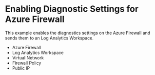 # Enabling Diagnostic Settings for Azure Firewall

This example enables the diagnostics settings on the Azure Firewall and sends them to an Log Analytics Workspace.

- Azure Firewall
- Log Analytics Workspace
- Virtual Network
- Firewall Policy
- Public IP
